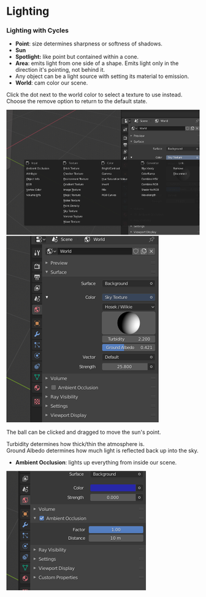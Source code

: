 # Lighting

### Lighting with Cycles

* **Point**: size determines sharpness or softness of shadows.
* **Sun**
* **Spotlight:** like point but contained within a cone.
* **Area**: emits light from one side of a shape. Emits light only in the direction it's pointing, not behind it.
* Any object can be a light source with setting its material to emission.
* **World**: cam color our scene.

Click the dot next to the world color to select a texture to use instead. Choose the remove option to return to the default state.

![](<../../.gitbook/assets/image (140) (1).png>)![](<../../.gitbook/assets/image (141) (1) (1) (1).png>)

The ball can be clicked and dragged to move the sun's point.

Turbidity determines how thick/thin the atmosphere is.\
Ground Albedo determines how much light is reflected back up into the sky.

* **Ambient Occlusion**: lights up everything from inside our scene.

![](<../../.gitbook/assets/image (139) (1).png>)
